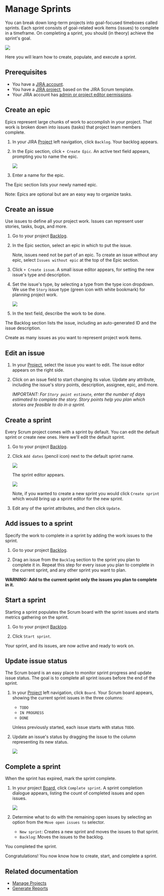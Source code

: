 # Manage Sprints

You can break down long-term projects into goal-focused timeboxes called sprints. Each sprint consists of goal-related work items (issues) to complete in a timeframe. On completing a sprint, you should (in theory) achieve the sprint's goal. 

![](./images/sprint-board.png)

<!-- Note, the issue and epic names in the above video screenshot are not realistic. If I had a JIRA account, I would use issues and epics with realistic names, add them to a sprint, and take a screenshot of them in a Scrum board. -->

Here you will learn how to create, populate, and execute a sprint. 

## Prerequisites

- You have a [JIRA account](./placeholder).
- You have a [JIRA project](./placeholder), based on the JIRA Scrum template.
- Your JIRA account has [admin or project editor permissions](./placeholder).

## Create an epic

Epics represent large chunks of work to accomplish in your project. That work is broken down into issues (tasks) that project team members complete.

1. In your JIRA [Project](./placeholder) left navigation, click `Backlog`. Your backlog appears.

1. In the Epic section, click `+ Create Epic`. An active text field appears, prompting you to name the epic.

    ![](./images/create-an-epic.png)

1. Enter a name for the epic. 

The Epic section lists your newly named epic.

Note: Epics are optional but are an easy way to organize tasks.

## Create an issue

Use issues to define all your project work. Issues can represent user stories, tasks, bugs, and more.

1. Go to your project [Backlog](./placeholder).

1. In the Epic section, select an epic in which to put the issue.

    Note, issues need not be part of an epic. To create an issue without any epic, select `Issues without epic` at the top of the Epic section.

1. Click `+ Create issue`. A small issue editor appears, for setting the new issue's type and description.

1. Set the issue's type, by selecting a type from the type icon dropdown. We use the `Story` issue type (green icon with white bookmark) for planning project work.

    ![](./images/issue-types.png)

1. In the text field, describe the work to be done.

The Backlog section lists the issue, including an auto-generated ID and the issue description.

Create as many issues as you want to represent project work items.

## Edit an issue

1. In your [Project](./placeholder), select the issue you want to edit. The issue editor appears on the right side.

1. Click on an issue field to start changing its value. Update any attribute, including the issue's story points, description, assignee, epic, and more.

    *IMPORTANT: For `Story point estimate`, enter the number of days estimated to complete the story. Story points help you plan which stories are feasible to do in a sprint.*

## Create a sprint

Every Scrum project comes with a sprint by default. You can edit the default sprint or create new ones. Here we'll edit the default sprint.

1. Go to your project [Backlog](./placeholder).

1. Click `Add dates` (pencil icon) next to the default sprint name.

    ![](./images/sprint-pencil-add-dates.png)

    The sprint editor appears.

    ![](./images/edit-sprint.png)

    Note, if you wanted to create a new sprint you would click `Create sprint` which would bring up a sprint editor for the new sprint.

1. Edit any of the sprint attributes, and then click `Update`.

## Add issues to a sprint

Specify the work to complete in a sprint by adding the work issues to the sprint.

1. Go to your project [Backlog](./placeholder).

1. Drag an issue from the `Backlog` section to the sprint you plan to complete it in. Repeat this step for every issue you plan to complete in the current sprint, and any other sprint you want to plan.

**WARNING: Add to the current sprint only the issues you plan to complete in it.**

## Start a sprint

Starting a sprint populates the Scrum board with the sprint issues and starts metrics gathering on the sprint.

1. Go to your project [Backlog](./placeholder).

1. Click `Start sprint`.

Your sprint, and its issues, are now active and ready to work on.

## Update issue status

The Scrum board is an easy place to monitor sprint progress and update issue status. The goal is to complete all sprint issues before the end of the sprint.

1. In your [Project](./placeholder) left navigation, click `Board`. Your Scrum board appears, showing the current sprint issues in the three columns:

    - `TODO`
    - `IN PROGRESS`
    - `DONE`

    Unless previously started, each issue starts with status `TODO`.

1. Update an issue's status by dragging the issue to the column representing its new status.

    ![](./images/update-issue-status.gif)

## Complete a sprint

When the sprint has expired, mark the sprint complete.

1. In your project [Board](./placeholder), click `Complete sprint`. A sprint completion dialogue appears, listing the count of completed issues and open issues.

    ![](./images/complete-sprint.png)

1. Determine what to do with the remaining open issues by selecting an option from the `Move open issues to` selector.

    - `New sprint`: Creates a new sprint and moves the issues to that sprint.
    - `Backlog`: Moves the issues to the backlog.

You completed the sprint.

Congratulations! You now know how to create, start, and complete a sprint.

## Related documentation

- [Manage Projects](./placeholder)
- [Generate Reports](./placeholder)